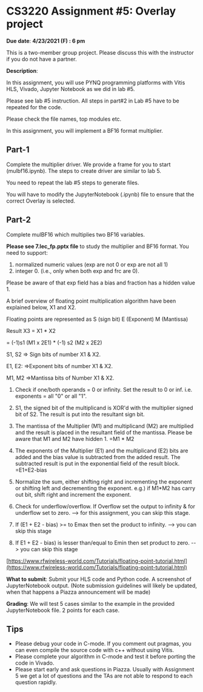 # CS3220 Assignment #5:  Overlay project  

**Due date**: **4/23/2021 (F) : 6 pm**

This is a two-member group project. Please discuss this with the instructor if you do not have a partner. 

**Description**:

In this assignment, you will use PYNQ programming platforms with Vitis HLS, Vivado, Jupyter Notebook as we did in lab #5.

Please see lab #5 instruction. All steps in part#2 in Lab #5 have to be repeated for the code. 

Please check the file names, top modules etc. 

In this assignment, you will implement a BF16 format multiplier.


## Part-1
Complete the multiplier driver. We provide a frame for you to
start (mulbf16.ipynb). The steps to create driver are similar to lab 5.

You need to repeat the lab #5 steps to generate files.

You will have to modify the JupyterNotebook (.ipynb) file to ensure that the correct Overlay is selected.

## Part-2
Complete  mulBF16 which multiplies two BF16 variables.

**Please see 7.lec_fp.pptx file** to study the multiplier and BF16
format.
You need to support:
1. normalized numeric values (exp are not 0 or
exp are not all 1) 
2. integer 0. (i.e., only when both exp and frc
are 0).

Please be aware of that exp field has a bias and fraction has a hidden value 1.

A brief overview of floating point multiplication algorithm have been explained below, X1 and X2.

Floating points are represented as S (sign bit) E (Exponent) M (Mantissa) 

Result X3 = X1 * X2

= (-1)s1 (M1 x 2E1) * (-1) s2 (M2 x 2E2)

S1, S2 => Sign bits of number X1 & X2.

E1, E2: =>Exponent bits of number X1 & X2.

M1, M2 =>Mantissa bits of Number X1 & X2.

1) Check if one/both operands = 0 or infinity. Set the result to 0 or inf. i.e. exponents = all "0" or all "1".
2) S1, the signed bit of the multiplicand is XOR'd with the multiplier signed bit of S2. The result is put into the resultant sign bit.
3) The mantissa of the Multiplier (M1) and multiplicand (M2) are multiplied and the result is placed in the resultant field of the mantissa.  Please be aware that M1 and M2 have hidden 1. 
=M1 * M2 
4) The exponents of the Multiplier (E1) and the multiplicand (E2) bits are added and the bias value is subtracted from the added result. The subtracted result is put in the exponential field of the result block.
=E1+E2-bias
5) Normalize the sum, either shifting right and incrementing the exponent or shifting left and decrementing the exponent.
e.g.)  if M1*M2 has carry out bit, shift right and increment the exponent. 

6) Check for underflow/overflow. If Overflow set the output to
infinity & for underflow set to zero. --> for this assignment, you can
skip this stage. 
7) If (E1 + E2 - bias) >= to Emax then set the product to
infinity. --> you can skip this stage 
8) If E1 + E2 - bias) is lesser than/equal to Emin then set product to
zero. --> you can skip this stage 

[https://www.rfwireless-world.com/Tutorials/floating-point-tutorial.html](https://www.rfwireless-world.com/Tutorials/floating-point-tutorial.html)


**What to submit**:
Submit your HLS code and Python code. 
A screenshot of JupyterNotebook output.
(Note submission guidelines will likely be updated, when that happens a Piazza announcement will be made)


**Grading**:
We will test 5 cases similar to the example in the provided JupyterNotebook file. 2 points for each case. 

 ## Tips
* Please debug your code in C-mode. If you comment out pragmas, you can even compile the source code with c++ without using Vitis.
* Please complete your algorithm in C-mode and test it before porting the code in Vivado.
* Please start early and ask questions in Piazza. Usually with Assignment 5 we get a lot of questions and the TAs are not able to respond to each question rapidly.